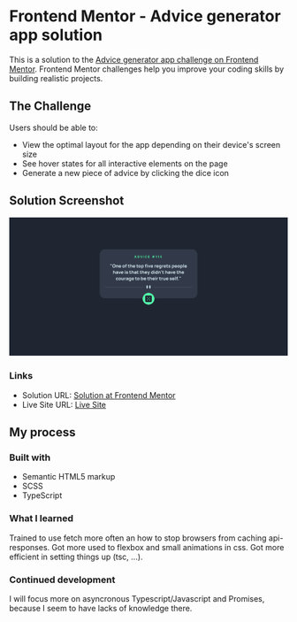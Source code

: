 # Frontend Mentor - Advice generator app solution

This is a solution to the [Advice generator app challenge on Frontend Mentor](https://www.frontendmentor.io/challenges/advice-generator-app-QdUG-13db). Frontend Mentor challenges help you improve your coding skills by building realistic projects.


## The Challenge

Users should be able to:
* View the optimal layout for the app depending on their device's screen size
* See hover states for all interactive elements on the page
* Generate a new piece of advice by clicking the dice icon

## Solution Screenshot

![Screenshot of my solution](./images/screenshot_solution.png)

### Links

- Solution URL: [Solution at Frontend Mentor](https://dmnk28.github.io/advices/)
- Live Site URL: [Live Site](https://dmnk28.github.io/advices/)

## My process

### Built with

- Semantic HTML5 markup
- SCSS
- TypeScript

### What I learned

Trained to use fetch more often an how to stop browsers from caching api-responses.
Got more used to flexbox and small animations in css. Got more efficient in setting things up (tsc, ...).

### Continued development

I will focus more on asyncronous Typescript/Javascript and Promises, because I seem to have lacks of knowledge there.